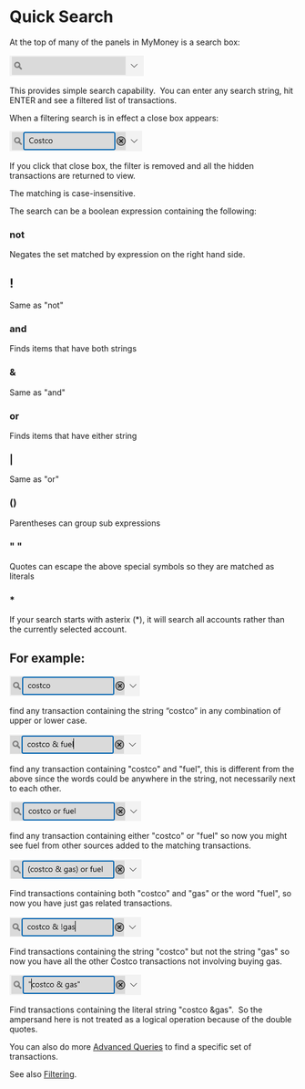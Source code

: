 # Quick Search

At the top of many of the panels in MyMoney is a search box:

![](../Images/Quick%20Search.png)

This provides simple search capability.  You can enter any search string, hit ENTER and see a filtered list of transactions.

When a filtering search is in effect a close box appears:

![](../Images/Quick%20Search1.png)

If you click that close box, the filter is removed and all the hidden transactions are returned to view.

The matching is case-insensitive.

The search can be a boolean expression containing the following:
### not
Negates the set matched by expression on the right hand side.

## !
Same as "not"

### and
Finds items that have both strings

### &
Same as "and"

### or
Finds items that have either string

### |
Same as "or"

### ()
Parentheses can group sub expressions

### " "
Quotes can escape the above special symbols so they are matched as literals

### *
If your search starts with asterix (*), it will search all accounts rather than the currently selected account.


## For example:

![](../Images/Quick%20Search2.png)

find any transaction containing the string “costco” in any combination of upper or lower case.

![](../Images/Quick%20Search3.png)

find any transaction containing "costco" and "fuel", this is different from the above since the words could be anywhere in the string, not necessarily next to each other.

![](../Images/Quick%20Search4.png)

find any transaction containing either "costco" or "fuel" so now you might see fuel from other sources added to the matching transactions.

![](../Images/Quick%20Search5.png)

Find transactions containing both "costco" and "gas" or the word "fuel", so now you have just gas related transactions.

![](../Images/Quick%20Search6.png)

Find transactions containing the string "costco" but not the string "gas" so now you have all the other Costco transactions not involving buying gas.

![](../Images/Quick%20Search7.png)

Find transactions containing the literal string "costco &gas".  So the ampersand here is not treated as a logical operation because of the double quotes.

You can also do more [Advanced Queries](Queries.md) to find a specific set of transactions.


See also [Filtering](Filtering.md).



